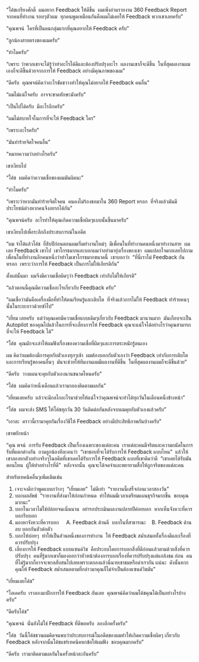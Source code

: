 “โค้ชเกรียงศักดิ์  ผมอยาก Feedback ให้ดีขึ้น  ผมเพิ่งอ่านรายงาน 360 Feedback Report จากคนที่ทำงาน รอบๆตัวผม  ทุกคนพูดเหมือนกันคือผมไม่เคยให้ Feedback พวกเขาเลยครับ”

“คุณพจน์  ใครที่เป็นคนกลุ่มแรกที่คุณอยากให้ Feedback ครับ”

“ลูกน้องสายตรงของผมครับ”

“ทำไมครับ”

“เพราะ ว่าพวกเขาจะได้รู้ว่าทำอะไรได้ดีและต้องปรับปรุงอะไร  ผลงานเขาก็จะดีขึ้น  ในที่สุดผลงานผมเองก็จะดีขึ้นด้วยจากการให้ Feedback อย่างมีคุณภาพของผม”

“ดีครับ  คุณพจน์คิดว่าอะไรขัดขวางทำให้คุณไม่อยากให้ Feedback คนอื่น”

“ผมไม่แน่ใจครับ  อาจจะขาดทักษะมังครับ”

“เป็นไปได้ครับ  มีอะไรอีกครับ”

“ผมไม่สบายใจในการที่จะให้ Feedback ใคร”

“เพราะอะไรครับ"

“มันทำร้ายจิตใจคนอื่น”

“หมายความว่าอย่างไรครับ”

เขาเงียบไป

“โค้ช  ผมคิดว่าความเชื่อของผมมันผิดนะ”

“ทำไมครับ”

“เพราะว่าหากมันทำร้ายจิตใจคน  คนคงไม่ร้องขอมาใน 360 Report หรอก  ที่จริงแล้วมันมีประโยชน์ต่างหากคนจึงอยากได้กัน”

“คุณพจน์ครับ  อะไรทำให้คุณเกิดความเชื่อผิดๆแบบนั้นขึ้นมาครับ”

เขาเงียบไปเพื่อระลึกถึงประสบการณ์ในอดีต

“ผม จำได้แล้วโค้ช  ยี่สิบปีก่อนตอนผมเริ่มทำงานใหม่ๆ  มีเพื่อนในที่ทำงานคนหนึ่งมาทำงานสาย  ผมเลย Feedback เขาไป  เขาโกรธมากและบอกผมว่าอย่ามายุ่งเรื่องของเขา  ผมแปลกใจมากเลยไปถามเพื่อนในที่ทำงานอีกคนหนึ่งว่าทำไมเขาโกรธมากขนาดนี้  เขาบอกว่า  “ที่นี่เราไม่ Feedback กันหรอก  เพราะว่าการให้ Feedback เป็นการไม่ให้เกียรติกัน”

ตั้งแต่นั้นมา  ผมจึงมีความเชื่อผิดๆว่า Feedback เท่ากับไม่ให้เกียรติ”

“แล้วตอนนี้คุณมีความเชื่ออะไรเกี่ยวกับ Feedback ครับ”

“ผมเชื่อว่ามันคือเครื่องมือที่ทำให้คนเรียนรู้และเติบโต  ที่จริงแล้วการไม่ให้ Feedback ทำร้ายคนๆนั้นในระยะยาวด้วยซำ้ไป”

“เยี่ยม เลยครับ  แต่ว่าคุณเคยมีความเชื่อแบบเดิมๆเกี่ยวกับ Feedback มานานมาก  มันเกือบจะเป็น Autopilot ของคุณไปแล้วในการที่จะเลี่ยงการให้ Feedback คุณจะแน่ใจได้อย่างไรว่าคุณสามารถที่จะให้ Feedback ได้”

“โค้ช  คุณมักจะเล่าให้ผมฟังเรื่องของความเชื่อที่ผิดๆและการตระหนักรู้ตนเอง

ผม คิดว่าผมต้องมีการคุยกับตัวเองทุกๆเช้า  ผมต้องบอกกับตัวเองว่า Feedback เท่ากับการเติบโตและการเรียนรู้ของคนอื่นๆ  มันจะช่วยให้ทีมงานผมมีผลงานที่ดีขึ้น  ในที่สุดผลงานผมก็จะดีขึ้นด้วย”

“ดีครับ  วางแผนจะคุยกับตัวเองนานขนาดไหนครับ"

“โค้ช  ผมคิดว่าหนึ่งเดือนแล้วเรามาลองติดตามผลกัน”

“เยี่ยมเลยครับ  แล้วจะมีกลไกอะไรมาช่วยให้แน่ใจว่าคุณพจน์จะทำได้ทุกวันในเดือนหนึ่งข้างหน้า”

“โค้ช  ผมจะส่ง SMS ให้โค้ชทุกวัน 30 วันติดต่อกันหลังจากผมคุยกับตัวเองแล้วครับ”

“เอาละ  คราวนี้เรามาคุยกันเรื่องวิธีให้ Feedback อย่างมีประสิทธิภาพกันบ้างครับ”

เขาพยักหน้า

“คุณ พจน์  การรับ Feedback เป็นเรื่องเฉพาะของแต่ละคน  เราแต่ละคนมีจริตและความถนัดในการรับที่แตกต่างกัน  ถามลูกน้องทีละคนว่า  “เขาชอบที่จะได้รับการให้ Feedback แบบไหน”  แล้วให้เขาลองยกตัวอย่างจริงๆในอดีตที่เขาเคยได้รับการให้ Feedback แบบที่เขาคิดว่าดี  “เขาเคยได้รับมันตอนไหน  ผู้ให้ทำอย่างไรที่ดี”  หลังจากนั้น  คุณจะได้จดจำและพยายามสื่อให้ถูกจริตของแต่ละคน

สำหรับเทคนิคอื่นๆเพิ่มเติมเช่น

 1. เจาะจงดีกว่าพูดแบบกว้างๆ  “เยี่ยมเลย”  ไม่ดีเท่า  “รายงานนี้เสร็จก่อนเวลาสองวัน”  
 2. บอกผลลัพธ์  “รายงานที่ส่งมาให้ก่อนกำหนด  ทำให้ผมมีเวลาเตรียมแผนธุรกิจมากขึ้น  ขอบคุณมากนะ”
 3. บอกในเวลาไม่ใช่ปล่อยจนเนิ่นนาน  อย่ารอประเมินผลงานปลายปีค่อยบอก  หากเห็นจังหวะที่ควรบอกรีบบอก
 4. มองหาจังหวะที่ควรบอก
     A. Feedback ด้านดี  บอกในที่สาธารณะ
   B. Feedback ด้านลบ บอกกันตัวต่อตัว
5. บอกให้บ่อยๆ  ทำให้เป็นส่วนหนึ่งของการทำงาน  ให้ Feedback สม่ำเสมอทั้งเรื่องดีและเรื่องที่ควรปรับปรุง
6. เลี่ยงการให้ Feedback แบบแซนด์วิช  คือประกบโดยการบอกสิ่งที่ดีก่อนแล้วตามด้วยสิ่งที่ควรปรับปรุง  คนที่รู้มากเขาก็มองออกว่าหัวหน้าต้องการบอกเรื่องที่ควรปรับปรุงแต่แกล้งชม ก่อน  คนที่ไม่รู้มากก็อาจจะพาลสับสนไปเลยเพราะตกลงแล้วนี่นายเชาชมหรือด่าเรากัน แน่นะ  ดังนั้นหากคุณให้ Feedback สม่ำเสมอตามที่กล่าวมาคุณก็ไม่จำเป็นต้องแซนด์วิชมัน”

“เยี่ยมเลยโค้ช"

“โอเคครับ  เราลองมาฝึกการให้ Feedback กันเลย  คุณพจน์คิดว่าผมโค้ชคุณได้เป็นอย่างไรบ้างครับ”

“ดีครับโค้ช”

“คุณพจน์  นั่นยังไม่ใช่ Feedback ที่ดีพอครับ  ลองอีกครั้งครับ”

“โค้ช  วันนี้โค้ชชวนผมคิดจนพบว่าประสบการณ์ในอดีตของผมทำให้เกิดความเชื่อผิดๆ เกี่ยวกับ Feedback หลังจากนั้นโค้ชแชร์เทคนิคหกข้อให้ผมฟัง  ขอบคุณมากครับ”

“ดีครับ  เรามาติดตามผลกันในครั้งหน้าละกันครับ”